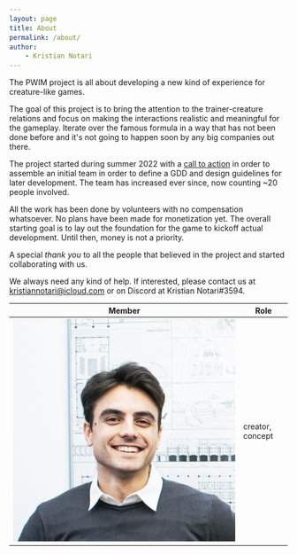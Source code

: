 ```yaml
---
layout: page
title: About
permalink: /about/
author:
    - Kristian Notari
---
```


The PWIM project is all about developing a new kind of experience for creature-like games.

The goal of this project is to bring the attention to the trainer-creature relations and focus on making the interactions realistic and meaningful for the gameplay. Iterate over the famous formula in a way that has not been done before and it's not going to happen soon by any big companies out there.

The project started during summer 2022 with a [call to action](https://www.reddit.com/r/INAT/comments/w3evyf/pokémoncreaturelike_project_with_innovative/) in order to assemble an initial team in order to define a GDD and design guidelines for later development. The team has increased ever since, now counting ~20 people involved.

All the work has been done by volunteers with no compensation whatsoever. No plans have been made for monetization yet. The overall starting goal is to lay out the foundation for the game to kickoff actual development. Until then, money is not a priority.

A special *thank you* to all the people that believed in the project and started collaborating with us.

We always need any kind of help. If interested, please contact us at kristiannotari@icloud.com or on Discord at Kristian Notari#3594.

| Member | Role |
| - | - |
| ![kristian](assets/images/members/kristian.jpg) | creator, concept |
